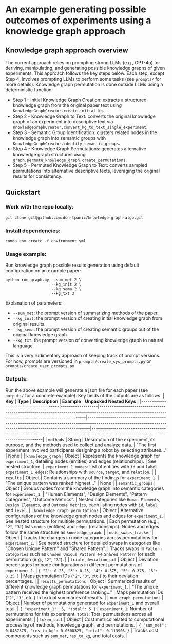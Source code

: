 # An example generating possible outcomes of experiments using a knowledge graph approach

## Knowledge graph approach overview
The current approach relies on prompting strong LLMs (e.g., GPT-4o) for deriving, manipulating, and generating possible knowledge graphs of given experiments. This approach follows the key steps below. Each step, except Step 4, involves prompting LLMs to perform some tasks (see `prompts/` for more details). Knowledge graph permutation is done outside LLMs using a deterministic function.

* Step 1 - Initial Knowledge Graph Creation: extracts a structured knowledge graph from the original paper text using `KnowledgeGraphCreator.create_initial_kg`.
* Step 2 - Knowledge Graph to Text: converts the original knowledge graph of an experiment into descriptive text via `KnowledgeGraphCreator.convert_kg_to_text_single_experiment`.
* Step 3 - Semantic Group Identification: clusters related nodes in the knowledge graph into semantic groups with `KnowledgeGraphCreator.identify_semantic_groups`.
* Step 4 - Knowledge Graph Permutations: generates alternative knowledge graph structures using `graph.permute_knowledge_graph.create_permutations`.
* Step 5 - Permuted Knowledge Graph to Text: converts sampled permutations into alternative descriptive texts, leveraging the original results for consistency.

## Quickstart

### Work with the repo locally:
```
git clone git@github.com:don-tpanic/knowledge-graph-algo.git
```

### Install dependencies:
```
conda env create -f environment.yml
```

### Usage example:
Run knowledge graph possible results generation using default configuration on an example paper:
```
python run_graph.py --sum_met 2 \
                    --kg_init 2 \
                    --kg_sema 2 \
                    --kg_txt 3
```
Explanation of parameters:
* `--sum_met`: the prompt version of summarizing methods of the paper.
* `--kg_init`: the prompt version of creating initial knowledge graph from original results.
* `--kg_sema`: the prompt version of creating semantic groups out of the original knowledge graph.
* `--kg_txt`: the prompt version of converting knowledge graph to natural language.

This is a very rudimentary approach of keeping track of prompt versions. For now, prompts are versioned in `prompts/create_sys_prompts.py` or `prompts/create_user_prompts.py`

### Outputs:
Run the above example will generate a json file for each paper (see `outputs/` for a concrete example). Key fields of the outputs are as follows.
| **Key**                              | **Type**         | **Description**                                                                                                                                     | **Example**                                                                                                                                                 | **Unpacked Nested Keys**                                                                                                             |
|--------------------------------------|------------------|-----------------------------------------------------------------------------------------------------------------------------------------------------|-------------------------------------------------------------------------------------------------------------------------------------------------------------|------------------------------------------------------------------------------------------------------------------------------------|
| `methods`                            | String           | Description of the experiment, its purpose, and the methods used to collect and analyze data.                                                       | "The first experiment involved participants designing a robot by selecting attributes..."                                                                   | None                                                                                                                               |
| `knowledge_graph`                    | Object           | Represents the knowledge graph for `experiment_1`, detailing nodes (entities) and edges (relationships).                                             | See nested structure.                                                                                                                                       | `experiment_1.nodes`: List of entities with `id` and `label`. `experiment_1.edges`: Relationships with `source`, `target`, and `relation`.                            |
| `results`                            | Object           | Contains a summary of the findings for `experiment_1`.                                                                                              | "The unique pattern was ranked highest..."                                                                                                                  | None                                                                                                                               |
| `semantic_groups`                    | Object           | Groups nodes from the knowledge graph into semantic categories for `experiment_1`.                                                                   | "Human Elements", "Design Elements", "Pattern Categories", "Outcome Metrics".                                                                               | Nested categories like `Human Elements`, `Design Elements`, and `Outcome Metrics`, each listing nodes with `id`, `label`, and `level`.                                 |
| `knowledge_graph_permutations`       | Object           | Alternative configurations of the knowledge graph nodes and edges for `experiment_1`.                                                               | See nested structure for multiple permutations.                                                                                                             | Each permutation (e.g., `"2"`, `"3"`) lists `nodes` (entities) and `edges` (relationships). Nodes and edges follow the same structure as `knowledge_graph`.          |
| `node_swaps_tracker`                 | Object           | Tracks the changes in node categories across permutations for `experiment_1`.                                                                        | See nested structure for detailed swaps in categories like "Chosen Unique Pattern" and "Shared Pattern".                                                    | Tracks swaps in `Pattern Categories` such as `Chosen Unique Pattern` ↔ `Shared Pattern` for each permutation (e.g., `"2"`, `"3"`).                                    |
| `triple_deviation_pct`               | Object           | Deviation percentages for node configurations in different permutations of `experiment_1`.                                                           | `{ "2": 0.25, "3": 0.25, "4": 0.375, "5": 0.375, "6": 0.25 }`                                                                                               | Maps permutation IDs (`"2"`, `"3"`, etc.) to their deviation percentages.                                                                                                |
| `results_permutations`               | Object           | Summarized results of different knowledge graph permutations for `experiment_1`.                                                                     | "The unique pattern received the highest preference ranking..."                                                                                             | Maps permutation IDs (`"2"`, `"3"`, etc.) to textual summaries of results.                                                                                              |
| `num_graph_permutations`             | Object           | Number of permutations generated for `experiment_1` and overall total.                                                                               | `{ "experiment_1": 5, "total": 5 }`                                                                                                                         | `experiment_1`: Number of permutations for this experiment. `total`: Total permutations across all experiments.                                                        |
| `token_cost`                         | Object           | Cost metrics related to computational processing of methods, knowledge graph, and permutations.                                                      | `{ "sum_met": 0.0487375, "res_to_kg": 0.0508325, "total": 0.113905 }`                                                                                       | Tracks cost components such as `sum_met`, `res_to_kg`, and total costs.                                                                                                 |

